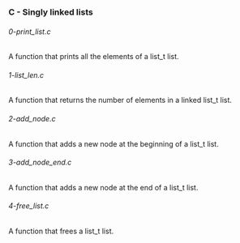 ### C - Singly linked lists

###### 0-print_list.c
A function that prints all the elements of a list_t list.

###### 1-list_len.c
A function that returns the number of elements in a linked list_t list.

###### 2-add_node.c
A function that adds a new node at the beginning of a list_t list.

###### 3-add_node_end.c
A function that adds a new node at the end of a list_t list.

###### 4-free_list.c
A function that frees a list_t list.

